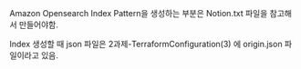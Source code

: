 Amazon Opensearch Index Pattern을 생성하는 부분은
Notion.txt 파일을 참고해서 만들어야함.

Index 생성할 때 json 파일은 2과제-TerraformConfiguration(3)
에 origin.json 파일이라고 있음.